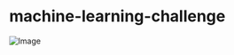 # machine-learning-challenge
![Image](https://github.com/kman4/machine-learning-challenge/image/exoplanets.jpg)
